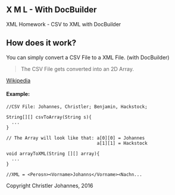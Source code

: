 ## X M L - With DocBuilder

XML Homework - CSV to XML with DocBuilder

## How does it work?
You can simply convert a CSV File to a XML File. (with DocBuilder)

> The CSV File gets converted into an 2D Array.

[Wikipedia](https://en.wikipedia.org/wiki/XML)

#### Example:

```
//CSV File: Johannes, Christler; Benjamin, Hackstock;

String[][] csvToArray(String s){
  ...
}

// The Array will look like that: a[0][0] = Johannes
                                  a[1][1] = Hackstock

void arrayToXML(String [][] array){
  ...
}

//XML = <Perosn><Vorname>Johanns</Vorname><Nachn...
```

Copyright Christler Johannes, 2016

